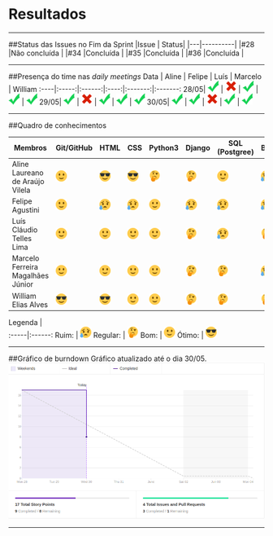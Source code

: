 # Resultados

***

##Status das Issues no Fim da Sprint
|Issue 	| Status|
|---|----------|
|#28 |Não concluída |
|#34 |Concluída |
|#35 |Concluída |
|#36 |Concluída |

***

##Presença do time nas *daily meetings*
Data | Aline | Felipe | Luís | Marcelo | William
:----|:-----:|:------:|:----:|:-------:|:-------:
28/05| ![Presente](../../img/ok.png) | ![Faltou](../../img/x.png) | ![Presente](../../img/ok.png) | ![Presente](../../img/ok.png) | ![Presente](../../img/ok.png)
29/05| ![Presente](../../img/ok.png) | ![Faltou](../../img/x.png) | ![Presente](../../img/ok.png) | ![Presente](../../img/ok.png) | ![Presente](../../img/ok.png)
30/05| ![Presente](../../img/ok.png) | ![Presente](../../img/ok.png) | ![Faltou](../../img/x.png) | ![Presente](../../img/ok.png) | ![Presente](../../img/ok.png)

***

##Quadro de conhecimentos

Membros | Git/GitHub | HTML | CSS | Python3 | Django | SQL (Postgree) | Bootstrap
------- | --- | ---- | --- | -------- | ------ | -------------- | ---------
Aline Laureano de Araújo Vilela   | ![Bom](../../img/happy.png) | ![Ótimo](../../img/cool.png) | ![Ótimo](../../img/cool.png) | ![Regular](../../img/thinking.png) | ![Regular](../../img/thinking.png) | ![Bom](../../img/happy.png) | ![Ruim](../../img/sad.png)
Felipe Agustini | ![Bom](../../img/happy.png) | ![Ruim](../../img/sad.png)  | ![Ruim](../../img/sad.png) | ![Bom](../../img/happy.png) | ![Ruim](../../img/sad.png) | ![Ruim](../../img/sad.png) | ![Ruim](../../img/sad.png)
Luís Cláudio Telles Lima | ![Bom](../../img/happy.png) | ![Bom](../../img/happy.png)  | ![Bom](../../img/happy.png)  | ![Bom](../../img/happy.png) | ![Regular](../../img/thinking.png) | ![Ruim](../../img/sad.png) | ![Regular](../../img/thinking.png)
Marcelo Ferreira Magalhães Júnior | ![Bom](../../img/happy.png)  | ![Bom](../../img/happy.png)  | ![Bom](../../img/happy.png)  | ![Bom](../../img/happy.png)  | ![Regular](../../img/thinking.png) | ![Regular](../../img/thinking.png) | ![Ruim](../../img/sad.png)
William Elias Alves | ![Ótimo](../../img/cool.png) | ![Ótimo](../../img/cool.png) | ![Bom](../../img/happy.png) | ![Bom](../../img/happy.png)  | ![Regular](../../img/thinking.png) | ![Regular](../../img/thinking.png) | ![Regular](../../img/thinking.png)

Legenda |  
:-----|:------:
 Ruim: | ![Ruim](../../img/sad.png)
 Regular: | ![Regular](../../img/thinking.png) 
 Bom: | ![Bom](../../img/happy.png)
 Ótimo: | ![Ótimo](../../img/cool.png)

***

##Gráfico de burndown
Gráfico atualizado até o dia 30/05.
![Burndown Sprint06](/img/burndown_sprint06.png)

***
